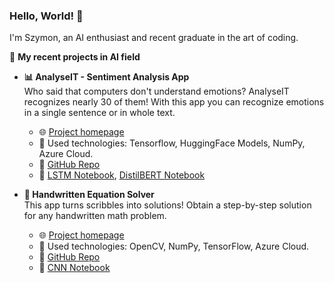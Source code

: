 ### Hello, World! 👋 
I'm Szymon, an AI enthusiast and recent graduate in the art of coding.

🚀 **My recent projects in AI field**
- **📊 AnalyseIT - Sentiment Analysis App**   
 Who said that computers don't understand emotions? AnalyseIT recognizes nearly 30 of them!  With this app you can recognize emotions in a single sentence or in whole text.
  - 🌐 [Project homepage](https://analyseit.onrender.com/)
  - 🔢 Used technologies: Tensorflow, HuggingFace Models, NumPy, Azure Cloud.
  - 📁 [GitHub Repo](https://github.com/szymon8576/AnalyseIT)
  - 📘 [LSTM Notebook](https://colab.research.google.com/drive/1bwBMnJFGU2RCaIVwUoTuAzc92nFKcTnu?usp=sharing), [DistilBERT Notebook](https://colab.research.google.com/drive/1bwBMnJFGU2RCaIVwUoTuAzc92nFKcTnu?usp=sharing)
 
- **📝 Handwritten Equation Solver**  
  This app turns scribbles into solutions!  Obtain a step-by-step solution for any handwritten math problem.

  - 🌐 [Project homepage](https://eqsolver.onrender.com/)
  - 🔢 Used technologies: OpenCV, NumPy, TensorFlow, Azure Cloud.
  - 📁 [GitHub Repo](https://github.com/szymon8576/HandwrittenEquationSolver)
  - 📘 [CNN Notebook]()



<!--
**szymon8576/szymon8576** is a ✨ _special_ ✨ repository because its `README.md` (this file) appears on your GitHub profile.

Here are some ideas to get you started:

- 🔭 I’m currently working on ...
- 🌱 I’m currently learning ...
- 👯 I’m looking to collaborate on ...
- 🤔 I’m looking for help with ...
- 💬 Ask me about ...
- 📫 How to reach me: ...
- 😄 Pronouns: ...
- ⚡ Fun fact: ...
-->
